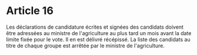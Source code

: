 # Article 16

Les déclarations de candidature écrites et signées des candidats doivent être adressées au ministre de l'agriculture au plus tard un mois avant la date limite fixée pour le vote. Il en est délivré récépissé. La liste des candidats au titre de chaque groupe est arrêtée par le ministre de l'agriculture.
